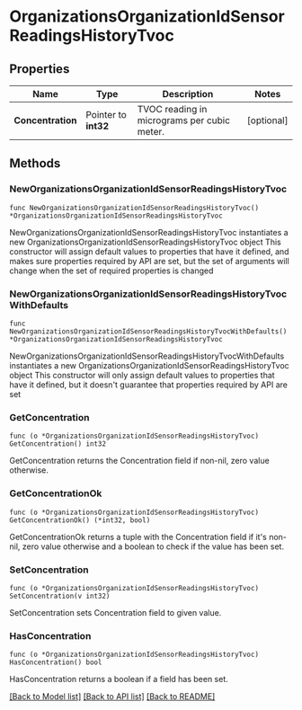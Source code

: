 # OrganizationsOrganizationIdSensorReadingsHistoryTvoc

## Properties

Name | Type | Description | Notes
------------ | ------------- | ------------- | -------------
**Concentration** | Pointer to **int32** | TVOC reading in micrograms per cubic meter. | [optional] 

## Methods

### NewOrganizationsOrganizationIdSensorReadingsHistoryTvoc

`func NewOrganizationsOrganizationIdSensorReadingsHistoryTvoc() *OrganizationsOrganizationIdSensorReadingsHistoryTvoc`

NewOrganizationsOrganizationIdSensorReadingsHistoryTvoc instantiates a new OrganizationsOrganizationIdSensorReadingsHistoryTvoc object
This constructor will assign default values to properties that have it defined,
and makes sure properties required by API are set, but the set of arguments
will change when the set of required properties is changed

### NewOrganizationsOrganizationIdSensorReadingsHistoryTvocWithDefaults

`func NewOrganizationsOrganizationIdSensorReadingsHistoryTvocWithDefaults() *OrganizationsOrganizationIdSensorReadingsHistoryTvoc`

NewOrganizationsOrganizationIdSensorReadingsHistoryTvocWithDefaults instantiates a new OrganizationsOrganizationIdSensorReadingsHistoryTvoc object
This constructor will only assign default values to properties that have it defined,
but it doesn't guarantee that properties required by API are set

### GetConcentration

`func (o *OrganizationsOrganizationIdSensorReadingsHistoryTvoc) GetConcentration() int32`

GetConcentration returns the Concentration field if non-nil, zero value otherwise.

### GetConcentrationOk

`func (o *OrganizationsOrganizationIdSensorReadingsHistoryTvoc) GetConcentrationOk() (*int32, bool)`

GetConcentrationOk returns a tuple with the Concentration field if it's non-nil, zero value otherwise
and a boolean to check if the value has been set.

### SetConcentration

`func (o *OrganizationsOrganizationIdSensorReadingsHistoryTvoc) SetConcentration(v int32)`

SetConcentration sets Concentration field to given value.

### HasConcentration

`func (o *OrganizationsOrganizationIdSensorReadingsHistoryTvoc) HasConcentration() bool`

HasConcentration returns a boolean if a field has been set.


[[Back to Model list]](../README.md#documentation-for-models) [[Back to API list]](../README.md#documentation-for-api-endpoints) [[Back to README]](../README.md)


